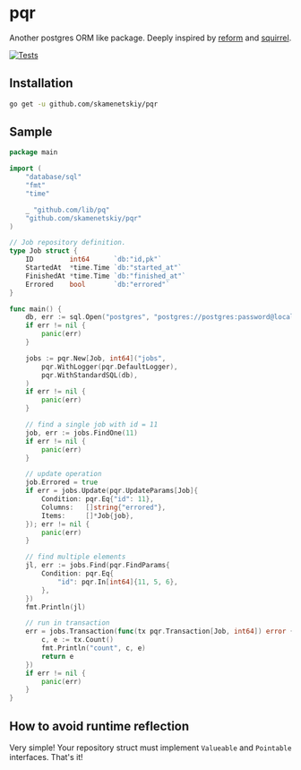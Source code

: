 # pqr
Another postgres ORM like package. Deeply inspired by [reform](https://github.com/go-reform/reform) and [squirrel](https://github.com/Masterminds/squirrel).

[![Tests](https://github.com/skamenetskiy/pqr/actions/workflows/tests.yml/badge.svg)](https://github.com/skamenetskiy/pqr/actions/workflows/tests.yml)

## Installation
```bash
go get -u github.com/skamenetskiy/pqr
```

## Sample

```go
package main

import (
	"database/sql"
	"fmt"
	"time"

	_ "github.com/lib/pq"
	"github.com/skamenetskiy/pqr"
)

// Job repository definition.
type Job struct {
	ID         int64      `db:"id,pk"`
	StartedAt  *time.Time `db:"started_at"`
	FinishedAt *time.Time `db:"finished_at"`
	Errored    bool       `db:"errored"`
}

func main() {
	db, err := sql.Open("postgres", "postgres://postgres:password@localhost:5432/postgres?sslmode=disable")
	if err != nil {
		panic(err)
	}

	jobs := pqr.New[Job, int64]("jobs",
		pqr.WithLogger(pqr.DefaultLogger),
		pqr.WithStandardSQL(db),
	)
	if err != nil {
		panic(err)
	}

	// find a single job with id = 11
	job, err := jobs.FindOne(11)
	if err != nil {
		panic(err)
	}

	// update operation
	job.Errored = true
	if err = jobs.Update(pqr.UpdateParams[Job]{
		Condition: pqr.Eq{"id": 11},
		Columns:   []string{"errored"},
		Items:     []*Job{job},
	}); err != nil {
		panic(err)
	}

	// find multiple elements
	jl, err := jobs.Find(pqr.FindParams{
		Condition: pqr.Eq{
			"id": pqr.In[int64]{11, 5, 6},
		},
	})
	fmt.Println(jl)

	// run in transaction
	err = jobs.Transaction(func(tx pqr.Transaction[Job, int64]) error {
		c, e := tx.Count()
		fmt.Println("count", c, e)
		return e
	})
	if err != nil {
		panic(err)
	}
}

```

## How to avoid runtime reflection
Very simple! Your repository struct must implement `Valueable` and `Pointable` interfaces. That's it!